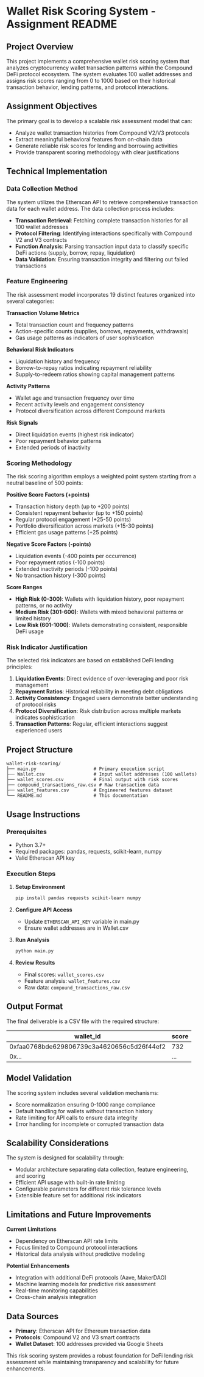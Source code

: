 # Wallet Risk Scoring System - Assignment README

## Project Overview

This project implements a comprehensive wallet risk scoring system that analyzes cryptocurrency wallet transaction patterns within the Compound DeFi protocol ecosystem. The system evaluates 100 wallet addresses and assigns risk scores ranging from 0 to 1000 based on their historical transaction behavior, lending patterns, and protocol interactions.

## Assignment Objectives

The primary goal is to develop a scalable risk assessment model that can:
- Analyze wallet transaction histories from Compound V2/V3 protocols
- Extract meaningful behavioral features from on-chain data
- Generate reliable risk scores for lending and borrowing activities
- Provide transparent scoring methodology with clear justifications

## Technical Implementation

### Data Collection Method

The system utilizes the Etherscan API to retrieve comprehensive transaction data for each wallet address. The data collection process includes:

- **Transaction Retrieval**: Fetching complete transaction histories for all 100 wallet addresses
- **Protocol Filtering**: Identifying interactions specifically with Compound V2 and V3 contracts
- **Function Analysis**: Parsing transaction input data to classify specific DeFi actions (supply, borrow, repay, liquidation)
- **Data Validation**: Ensuring transaction integrity and filtering out failed transactions

### Feature Engineering

The risk assessment model incorporates 19 distinct features organized into several categories:

**Transaction Volume Metrics**
- Total transaction count and frequency patterns
- Action-specific counts (supplies, borrows, repayments, withdrawals)
- Gas usage patterns as indicators of user sophistication

**Behavioral Risk Indicators**
- Liquidation history and frequency
- Borrow-to-repay ratios indicating repayment reliability
- Supply-to-redeem ratios showing capital management patterns

**Activity Patterns**
- Wallet age and transaction frequency over time
- Recent activity levels and engagement consistency
- Protocol diversification across different Compound markets

**Risk Signals**
- Direct liquidation events (highest risk indicator)
- Poor repayment behavior patterns
- Extended periods of inactivity

### Scoring Methodology

The risk scoring algorithm employs a weighted point system starting from a neutral baseline of 500 points:

**Positive Score Factors (+points)**
- Transaction history depth (up to +200 points)
- Consistent repayment behavior (up to +150 points)
- Regular protocol engagement (+25-50 points)
- Portfolio diversification across markets (+15-30 points)
- Efficient gas usage patterns (+25 points)

**Negative Score Factors (-points)**
- Liquidation events (-400 points per occurrence)
- Poor repayment ratios (-100 points)
- Extended inactivity periods (-100 points)
- No transaction history (-300 points)

**Score Ranges**
- **High Risk (0-300)**: Wallets with liquidation history, poor repayment patterns, or no activity
- **Medium Risk (301-600)**: Wallets with mixed behavioral patterns or limited history
- **Low Risk (601-1000)**: Wallets demonstrating consistent, responsible DeFi usage

### Risk Indicator Justification

The selected risk indicators are based on established DeFi lending principles:

1. **Liquidation Events**: Direct evidence of over-leveraging and poor risk management
2. **Repayment Ratios**: Historical reliability in meeting debt obligations
3. **Activity Consistency**: Engaged users demonstrate better understanding of protocol risks
4. **Protocol Diversification**: Risk distribution across multiple markets indicates sophistication
5. **Transaction Patterns**: Regular, efficient interactions suggest experienced users

## Project Structure

```
wallet-risk-scoring/
├── main.py                     # Primary execution script
├── Wallet.csv                  # Input wallet addresses (100 wallets)
├── wallet_scores.csv           # Final output with risk scores
├── compound_transactions_raw.csv # Raw transaction data
├── wallet_features.csv         # Engineered features dataset
└── README.md                   # This documentation
```

## Usage Instructions

### Prerequisites
- Python 3.7+
- Required packages: pandas, requests, scikit-learn, numpy
- Valid Etherscan API key

### Execution Steps

1. **Setup Environment**
   ```bash
   pip install pandas requests scikit-learn numpy
   ```

2. **Configure API Access**
   - Update `ETHERSCAN_API_KEY` variable in main.py
   - Ensure wallet addresses are in Wallet.csv

3. **Run Analysis**
   ```bash
   python main.py
   ```

4. **Review Results**
   - Final scores: `wallet_scores.csv`
   - Feature analysis: `wallet_features.csv`
   - Raw data: `compound_transactions_raw.csv`

## Output Format

The final deliverable is a CSV file with the required structure:

| wallet_id | score |
|-----------|--------|
| 0xfaa0768bde629806739c3a4620656c5d26f44ef2 | 732 |
| 0x... | ... |

## Model Validation

The scoring system includes several validation mechanisms:
- Score normalization ensuring 0-1000 range compliance
- Default handling for wallets without transaction history
- Rate limiting for API calls to ensure data integrity
- Error handling for incomplete or corrupted transaction data

## Scalability Considerations

The system is designed for scalability through:
- Modular architecture separating data collection, feature engineering, and scoring
- Efficient API usage with built-in rate limiting
- Configurable parameters for different risk tolerance levels
- Extensible feature set for additional risk indicators

## Limitations and Future Improvements

**Current Limitations**
- Dependency on Etherscan API rate limits
- Focus limited to Compound protocol interactions
- Historical data analysis without predictive modeling

**Potential Enhancements**
- Integration with additional DeFi protocols (Aave, MakerDAO)
- Machine learning models for predictive risk assessment
- Real-time monitoring capabilities
- Cross-chain analysis integration

## Data Sources

- **Primary**: Etherscan API for Ethereum transaction data
- **Protocols**: Compound V2 and V3 smart contracts
- **Wallet Dataset**: 100 addresses provided via Google Sheets

This risk scoring system provides a robust foundation for DeFi lending risk assessment while maintaining transparency and scalability for future enhancements.